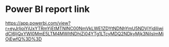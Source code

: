 # Power BI report link
https://app.powerbi.com/view?r=eyJrIjoiYjUxYTRmYjEtMTNlNC00NmVkLWE1ZDYtNDNhYmU5NDVjYjdiIiwidCI6IjQxYWI0MmE5LTM4MWItNDhjZi04YTg1LTcyMDQ2NDkyMjk3NiIsImMiOjEwfQ%3D%3D
